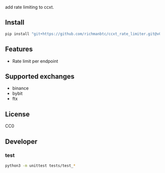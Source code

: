 add rate limiting to ccxt.

## Install

```bash
pip install "git+https://github.com/richmanbtc/ccxt_rate_limiter.git@v0.0.1#egg=ccxt_rate_limiter"
```

## Features

- Rate limit per endpoint

## Supported exchanges

- binance
- bybit
- ftx

## License

CC0

## Developer

### test

```bash
python3 -m unittest tests/test_*
```
